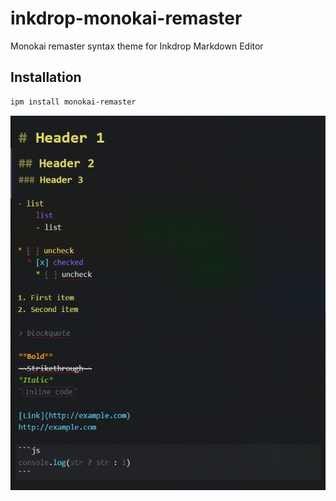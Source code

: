 # inkdrop-monokai-remaster

Monokai remaster syntax theme for Inkdrop Markdown Editor

## Installation

```bash
ipm install monokai-remaster
```

![Screenshot](https://raw.githubusercontent.com/PunGrumpy/inkdrop-monokai-remaster-syntax/image/screenshot.png)
